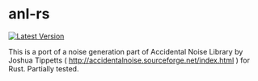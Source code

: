 # anl-rs

[![Latest Version](https://img.shields.io/crates/v/anl.svg)](https://crates.io/crates/anl)

This is a port of a noise generation part of Accidental Noise Library by Joshua Tippetts ( http://accidentalnoise.sourceforge.net/index.html ) for Rust. Partially tested.
